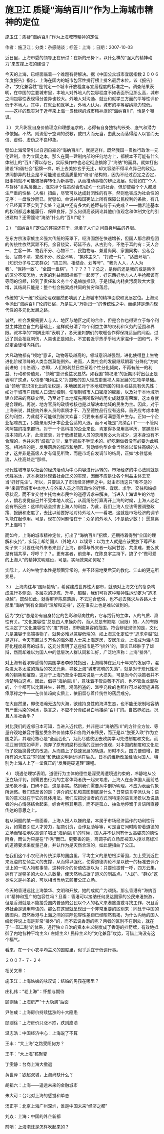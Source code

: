 # 施卫江  质疑“海纳百川”作为上海城市精神的定位

施卫江：质疑“海纳百川”作为上海城市精神的定位

作者：施卫江；分类：杂感随谈；标签：上海 ；日期：2007-10-03

近日里，上海市委的领导正在研讨：在新的形势下，以什么样的“强大的精神动力”来支撑上海的建设？

今天的上海，已经面临着一个难题有待解决。据《中国公众城市宜居指数２００６年度报告》指出，上海在国内的城市包容性排行榜上排名最后末位。该《报告》称，“文化兼容性”是判定一个城市开放程度与宜居程度的标准之一。调查结果表明，在中国的主要城市里，本地人对外地人的包容程度不如表面所见那么高，城市之间包容性表现得分差异也较大。外地人对沟通、就业和就学三方面的平等性评价低于本地人。其中，在就业和就学上，外地人认为，城市的平等容纳能力较低。——这样的现实对于近年来上海一贯标榜的城市精神旗帜“海纳百川”，恰是个嘲讽。

１） 大凡彰显自身价值理念和理想追求的，必得有自身独特的长处、底气和潜力作依据。不然，则流俗于空洞的说教，或曰大而无当，由此反而落得给人以言而无信、虚假、虚伪之不良印象。

譬如上海常常引以自诩自豪的“海纳百川”，就是这样。既然我国一贯推行政治一元化建制，作为立国之本，那么在同一建制内部的任何地方上，都根本不可能有什么体制上的“百川”得以存在，实际操作中也必定彻底摘除了“海纳”的面具。就如打出建设“和谐社会”招牌一样，听上去美妙玄乎无比，却又容纳不得半点异己的政见。求同排异的社会是不可能建设成高质量的“和谐”结构的，因为不经过否定之否定，旧事物就不可能被扬弃转化为新事物，从而推动事物的辨证发展。就譬如在“个人与群体”关系层面上，泯灭掉个性虽然会形成均一化的社会，但却使每个个人都发生严重的性格（人格）扭曲，尽管可以达成封闭性的有序，然则危害成为社会性的无序：一盘散沙而已。就譬如，单说共和国宪法上所有保障公民权利的条款，有几个已经真正落实到了实处？这其中还有多大的差距有待于去完成？——倘若连基本的权利都远未能履行、保障良好，那么何须高谈阔论其他价值观念和体制文化的引进建构？还需遑论“海纳”什么的“百川”呢？

２） “海纳百川”定位的弊端还在于，混淆了人们之间自身利益的界限。

在东方宗法家族主义强大传统的笼罩下，经济固然在快速增长，但国人那合群抱团的传统性依然冥顽不朽，余音绕梁，苟延不去。从古到今，不绝于耳的有：天人合一、主客一体、物我不分、心物不二、民胞物与、兼爱尚同、家国同构、公私合营、官商不清、党政不分、政企不明、“集体主义”、“打成一片”、“适应环境”、（知识分子与工农群众）“搞三同、相结合、划等号”、“我为人人，人人为我”、“保持一致”、“全国一盘棋”，？？？？？？总之，是你的还是我的或是集体的区分不知怎地，大家的利益囫囵捆绑于一起罢了，好东西好地方人人争抢都该有等同的份额，轮到了责任和义务个个退缩加推卸，于是倾轧内耗贪污腐败大大激增，其结局只能是：整个社会拖累成共同的贫穷和落后。

传统的“大一统”政治伦理观自然影响到了上海城市的精神面貌和发展定位。上海现今抛出“海纳百川”论的归宿，乃是进入“万物归一”的传统性之中，而绝非是走向现代性的多元化发展之路。

诚然，社会发展需要人与人、地区与地区之间的合作，但是合作也得建立于每个利益主体独立自主的基础上，这样就分清了每个利益主体的权利和义务的范围和界限。叔本华的“刺猬比喻”表明了，冬天里刺猬们的取暖合作得保持适当的间距，过近了则会相互刺伤，人类也正是如此，不宜套近乎热乎乎地大家混作一团和气，不然定会徒增内耗的。

大凡动物都有“领地”意识，动物等级越高的，领域意识越强烈，进化使得登上生物进化阶梯顶峰的人类当然莫能例外。进而，人类社会的发展继续朝着“分殊化”方向前进的（韦伯语），亦即，人们的利益日益呈现个性分化倾向，不再有统一的利益、行动和价值观，“领地”意识也益发显然，如我国“物权法”的近期即将出台正是表明了这点，以信奉“唯物主义”为国教的国人理应更重视人类发展的生物学基础。由“领地”意识演化出的法权是，本地居民对于本地域所属的相关权益具有优先性：如对于城市户籍和人口流动控制，使限制城市人口密度的膨胀，以及对于本地域所建立起来的高级文明，乃至对于本地域先民所取得的历史成就享有荣耀，这本身就是合理的。再说，地方官员的政绩考核也是以解决本地域的民生为主。因此，对于上海来说，其接纳外来人员的素质才干、乃至德性品行应有选择，首先应考虑本地区的利益，为此就不可能做到皆大欢喜：只要来者都可满意落户生存。正如一个企业招聘员工，只能录用对于本企业合适的人选，而不可能是“海纳百川”——不管阿狗阿猫的招来都行。对于一个高科技的企业来说，肯定得多录用高学历、掌握高科技本领的人才，此涨彼衰，对于低级技能人员的录用势必大为减少，这本身没有不合理的，也并未有“歧视”之举，至于那些不学无术的、好吃懒做者没有必要为此喊冤。相对应的是，发展落后的城市和地区、劳动集约型企业当然难以留住高级的人才，这并非是高级人才有偏见所致，而是市场自发调节的结局，正如“水往低处流，人往高处走”那样。

现代性城市是以社会的经济活动为中心内容进行运转的。市场经济的中心法则就是优胜劣汰，这本身就体现着社会正义的实现，因而不应是让各个利益主体去充当“好好先生”。所以，只要进入了市场经济博弈之中，就由市场这只“看不见的手”来调节城市中本地人与外来人员之间互动性的迁移、宜居、求学、交往和婚姻等状况，而不宜交付主托给由市民性的道德诉求来解决。当进入上海谋生的外地人，倘若发觉自己并不受本地人欢迎，从而纷纷打算离开上海的时候，上海人必定会有所反应：这样的话会损害上海人的利益，为此，我们上海人应该需要调整政策、报酬和态度了，去比以前要好地对待外地人——看吧，这就是市场经济的调节功能在起作用。可是，现在的问题恰在于：众多的外地人（不是绝少数！）愿意离开上海吗？

而如今，上海的城市精神定位，打出了“海纳百川”招牌，还期待着得到“全国的理解和支持”，实际上却给国人（外地人）以误导：以为主人就是应该要放下尊严和架子来：只要任何外来者来到了上海，都得与外来者一起同甘苦、共患难，要么就是有福共享，哼哼？？？。更有甚者，前些年，在陈良宇主持下，搞了个“做可爱的上海人”的精神文明建设，可是，实际效果如何呢？

实际上，人的生物学本性是顽固异常的，并不轻易地受后天的教化、江山的更迭所变易。

３） 上海向往与“国际接轨”，希冀建成世界性大都市，就须对上海文化的复杂构成进行多侧面、多层次的提炼、升华、超越，我们可将这种精神性运动定为“追求卓越”。既然如此，就得屏弃陈腐落后，不去迎合低俗，也不必去强求从各路人士那里“海纳”到有全面的“理解和支持”，这在事实上也是难以做到的。

因为“文化”总是带有自身特定的色彩和倾向性的，它与践行的主体，人的气质、禀性有关。“文化兼容性”总是由人来操办的，而人总是有缺陷（局限）的，人的有限性决定了“文化兼容性”的“度”界限，即所能兼容的范围。符合辨证规律的是，文化凡是兼容于高端事物了，就势必难以兼容低端的，如上海文化定位于“追求卓越”就是这样。今天有超过５万名的海外籍人士来上海定居，安居乐业，上海成为海内国际化程度最高的城市，这充分表明了这座城市是不“排外”的，事实已经胜于了雄辩，然而却难以为国人中的低层次人群认同和叫好，广泛地声称：上海“排外”。

对上海有着浓厚感情的美国学者李欧梵指出，上海精神在近几十年来的发展中，混杂进太多太滥的落后的农民元素，导致上海“城市灵魂的失落”，就是对于现代性元素的损耗和摧毁，这对于上海乃至全中国来说是一大损失，可是当今的决策者并不清楚明白这点。因此，倡导“海纳百川”，意味着不管良莠不齐的、也不管鱼龙混杂的，个个都可以比翼共生，甚而，鸡鸣狗盗的、滥竽充数的也照样可以被混迹进高俸厚禄之中——在价值趋向实质上，依旧留存着传统性的落后成分。

在大自然里，即使浩瀚无边的大海，欲维持良性的海洋生态，也不能无限制地容纳有严重污染的河水，换言之，不应不分青红皂白地接纳“百川”的。自然界如此，况且人类社会乎？

对比我们的近邻日本可知，当进入近代后，并非是以“海纳百川”的方针全方位、等量齐观地兼容并蓄接受各种价值体系和各路外来移民，而正是以“脱亚入欧”作为立国之策，其理论核心是“全面西化”，为此尽遣使团去欧美学习先进制度和文化，而视亚洲邻国如草芥，抛弃了原有的腐朽没落的亚洲价值观，对本国的制度和文化进行了脱胎换骨式的改造，从而踏上了快速发展的轨道。历时不久，国力便倍增，把所有的大东亚“穷邻居”和低级文明远远抛在后头。日本的维新改革经验为国人、特别为上海人上了一堂真正的“发展是硬道理”课程。

４） 境遇伦理学表明，道德行为主体的德性是深受周遭境遇约束的，冷静地从公正立场评判，则需要由行为的主客体两者统一起来考虑。上海人在全体国人面前总是形象不佳，口碑不良，这是事实。然则我们需要从中剖析明理，不应为表面假象所迷惑。我们该反省的是：评介的动机和意图到底是什么？日常语言学派认为：语言的意义就在于它的具体用法。我们应把说话者的方式同特定的语言场景以及说话者的内心情感结合起来，综合考察其用意，而不是孤立、抽象地停留于言语所直接传达的意思之上。

若从问题的某一侧面看，上海人授人以嫌的是，本属于市场经济运作的功利性行为，如需要引进人才劳力，招商引资，合作互助等等，可是当它同时附带着道德的立场而轻松地以高调子唱出“海纳百川”的时候，国人并不认同有什么高姿态的德性附身，而认为只是在“作秀”而已。更要害的是，高调子的立场反被国人授以高标准的道德要求来度量己身，并认作为是天然合理的，如此便扭曲了公正。

在我们这个小农经济传统深厚的国度里，平均主义的思想根深蒂固，加上受到近世来泛滥的左倾主义的支撑，从而得以强化，使得道德舆论不是以统一的标准去评介世上的一切人物和事情，这种评介的价值依据以为：只要谁振臂一呼，四方云集，拥有了足够多的大众人头数量，便天然地占据了道义的制高点。“人民”、“群众”这类名义是神圣的，可以相当当地去颠覆公正立场。

今天的香港远比上海繁华、文明和开放，她的成就广为颂扬。那么香港有“海纳百川”精神和宽广的包容性吗？且看：香港可以接纳任何发达国家的公民来港旅游，但是香港就是不能接受国内普通的公民以个人的名义来港旅游或寻找工作，况且香港社会是通用粤语的。那么在这里就呈现出一个非常重要的区别来：同处于中国的版图内，既然香港与上海之间的实际包容性差距已经昭然若揭，为什么内地的国人纷纷评说上海是非常“排外”的，而不去说香港的呢？两者的区别不在别处，就在于“一国二制”的体系，通行独立自治的资本主义制度成了香港的挡箭牌，有效地抵御了内地各种平均主义/ 左倾主义/ 民粹主义的“文化兼容”攻势，可惜上海没有这个福气。

看来，在一个小农平均主义的国度里，似乎适宜于低调行事。

２００７- ７- ２４



相关文章：

施卫江：上海姑娘的咏叹调：结婚的男孩在哪里？

庄礼伟：“老上海”：怀想与期待

顾则徐：上海房产“十大隐患”后面

尹伯成：上海房价持续猛涨的十大隐患

顾则徐：上海房价只涨不跌，跌则崩溃

温志浩：中国经济中心：上海说了不算

王丰：“大上海”之路受阻何方？

王丰：“大上海”核聚变

丁雯静：台商上海大撤退

黄世泽：欲超双城，上海尚缺什么？

胡祖六：上海——遥远未来的金融城市

朱大可：台北对上海的感觉和单恋

汤正宇：北京上海广州深圳，谁是中国未来“经济之都”

刘焱：上海：中国的外企新都

前哨：上海泡沫是怎样吹起来的？